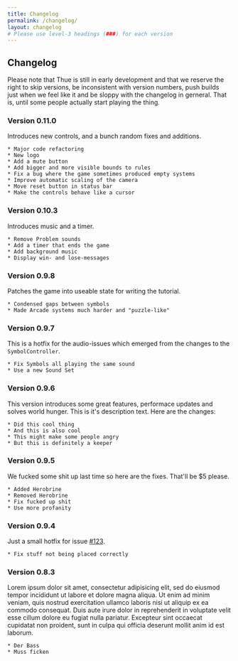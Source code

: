 ```yaml
---
title: Changelog
permalink: /changelog/
layout: changelog
# Please use level-3 headings (###) for each version
---
```


## Changelog

Please note that Thue is still in early development and that we reserve the right to skip versions, be inconsistent with version numbers, push builds just when we feel like it and be sloppy with the changelog in gerneral. That is, until some people actually start playing the thing.


### Version 0.11.0

Introduces new controls, and a bunch random fixes and additions.

```
* Major code refactoring
* New logo
* Add a mute button
* Add bigger and more visible bounds to rules
* Fix a bug where the game sometimes produced empty systems
* Improve automatic scaling of the camera
* Move reset button in status bar
* Make the controls behave like a cursor
```

### Version 0.10.3

Introduces music and a timer.

```
* Remove Problem sounds
* Add a timer that ends the game
* Add background music
* Display win- and lose-messages
```


### Version 0.9.8

Patches the game into useable state for writing the tutorial.

```
* Condensed gaps between symbols
* Made Arcade systems much harder and "puzzle-like"
```


### Version 0.9.7

This is a hotfix for the audio-issues which emerged from the changes to the `SymbolController`.

```
* Fix Symbols all playing the same sound
* Use a new Sound Set
```


### Version 0.9.6

This version introduces some great features, performace updates and solves world hunger. This is it's description text. Here are the changes:

```
* Did this cool thing
* And this is also cool
* This might make some people angry
* But this is definitely a keeper
```


### Version 0.9.5

We fucked some shit up last time so here are the fixes. That'll be $5 please.

```
* Added Herobrine
* Removed Herobrine
* Fix fucked up shit
* Use more profanity
```


### Version 0.9.4

Just a small hotfix for issue [#123](https://gitlab.uni-koblenz.de/mbrack/thue/issues/123).

```
* Fix stuff not being placed correctly
```

### Version 0.8.3

Lorem ipsum dolor sit amet, consectetur adipisicing elit, sed do eiusmod tempor incididunt ut labore et dolore magna aliqua. Ut enim ad minim veniam, quis nostrud exercitation ullamco laboris nisi ut aliquip ex ea commodo consequat. Duis aute irure dolor in reprehenderit in voluptate velit esse cillum dolore eu fugiat nulla pariatur. Excepteur sint occaecat cupidatat non proident, sunt in culpa qui officia deserunt mollit anim id est laborum.

```
* Der Bass
* Muss ficken
```
